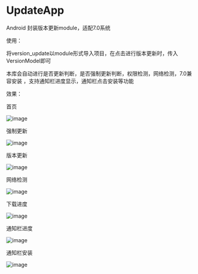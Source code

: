 # UpdateApp
Android 封装版本更新module，适配7.0系统

使用：

将version_update以module形式导入项目，在点击进行版本更新时，传入VersionModel即可

本库会自动进行是否更新判断，是否强制更新判断，权限检测，网络检测，7.0兼容安装
，支持通知栏进度显示，通知栏点击安装等功能

效果：

首页

![image]()

强制更新

![image]()

版本更新

![image]()

网络检测

![image]()

下载进度

![image]()

通知栏进度

![image]()

通知栏安装

![image]()

